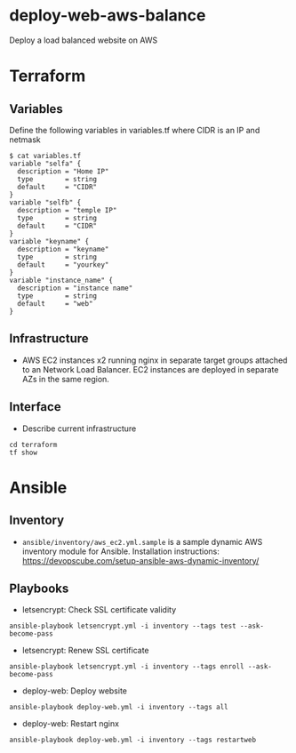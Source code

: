 # deploy-web-aws-balance

Deploy a load balanced website on AWS

# Terraform

## Variables

Define the following variables in variables.tf where CIDR is an IP and netmask

```
$ cat variables.tf 
variable "selfa" {
  description = "Home IP"
  type        = string
  default     = "CIDR"
}
variable "selfb" {
  description = "temple IP"
  type        = string
  default     = "CIDR"
}
variable "keyname" {
  description = "keyname"
  type        = string
  default     = "yourkey"
}
variable "instance_name" {
  description = "instance name"
  type        = string
  default     = "web"
}
```

## Infrastructure

* AWS EC2 instances x2 running nginx in separate target groups attached to an Network Load Balancer. EC2 instances are deployed in separate AZs in the same region.

## Interface

* Describe current infrastructure

```
cd terraform
tf show
```

# Ansible

## Inventory

* `ansible/inventory/aws_ec2.yml.sample` is a sample dynamic AWS inventory module for Ansible. Installation instructions: https://devopscube.com/setup-ansible-aws-dynamic-inventory/

## Playbooks

* letsencrypt: Check SSL certificate validity

```
ansible-playbook letsencrypt.yml -i inventory --tags test --ask-become-pass
```

* letsencrypt: Renew SSL certificate

```
ansible-playbook letsencrypt.yml -i inventory --tags enroll --ask-become-pass
```

* deploy-web: Deploy website

```
ansible-playbook deploy-web.yml -i inventory --tags all
```

* deploy-web: Restart nginx

```
ansible-playbook deploy-web.yml -i inventory --tags restartweb
```
